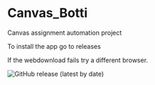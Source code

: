# Canvas_Botti
Canvas assignment automation project
 
To install the app go to releases


If the webdownload fails try a different browser.


![GitHub release (latest by date)](https://img.shields.io/github/v/release/Shoutcape/Canvas_Automation_Project?label=latest%20release)
